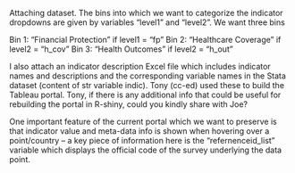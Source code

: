 Attaching dataset. The bins into which we want to categorize the indicator dropdowns are given by variables “level1” and “level2”. We want three bins

             

Bin 1: “Financial Protection” if level1 = “fp”
Bin 2: “Healthcare Coverage” if level2 = “h_cov”
Bin 3: “Health Outcomes” if level2 = “h_out”
 

I also attach an indicator description Excel file which includes indicator names and descriptions and the corresponding variable names in the Stata dataset (content of str variable indic). Tony (cc-ed) used these to build the Tableau portal. Tony, if there is any additional info that could be useful for rebuilding the portal in R-shiny, could you kindly share with Joe?

 

One important feature of the current portal which we want to preserve is that indicator value and meta-data info is shown when hovering over a point/country – a key piece of information here is the “refernenceid_list” variable which displays the official code of the survey underlying the data point.